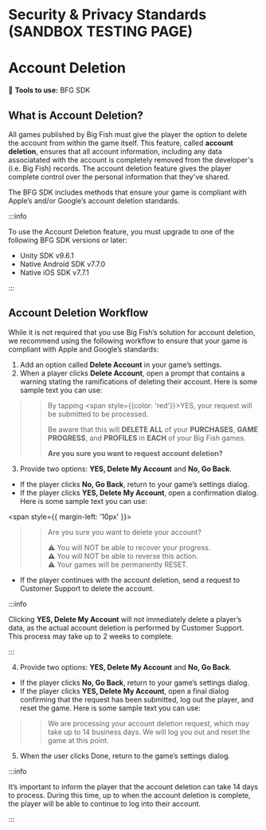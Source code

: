# Security & Privacy Standards (SANDBOX TESTING PAGE)

# Account Deletion

:small_blue_diamond: **Tools to use:** BFG SDK

## What is Account Deletion? 

All games published by Big Fish must give the player the option to delete the account from within the game itself. This feature, called **account deletion**, ensures that all account information, including any data associatated with the account is completely removed from the developer's (i.e. Big Fish) records. The account deletion feature gives the player complete control over the personal information that they've shared. 

The BFG SDK includes methods that ensure your game is compliant with Apple’s and/or Google’s account deletion standards.

:::info

To use the Account Deletion feature, you must upgrade to one of the following BFG SDK versions or later:

- Unity SDK v9.6.1
- Native Android SDK v7.7.0
- Native iOS SDK v7.7.1

:::

## Account Deletion Workflow 

While it is not required that you use Big Fish’s solution for account deletion, we recommend using the following workflow to ensure that your game is compliant with Apple and Google’s standards:

1. Add an option called **Delete Account** in your game’s settings.
2. When a player clicks **Delete Account**, open a prompt that contains a warning stating the ramifications of deleting their account. Here is some sample text you can use:

>> By tapping <span style={{color: 'red'}}>YES</span>, your request will be submitted to be processed.
>>
>> Be aware that this will **DELETE ALL** of your **PURCHASES**, **GAME PROGRESS**, and **PROFILES** in **EACH** of your Big Fish games.
>>
>> **Are you sure you want to request account deletion?**

3. Provide two options: **YES, Delete My Account** and **No, Go Back**.
  - If the player clicks **No, Go Back**, return to your game’s settings dialog.
  - If the player clicks **YES, Delete My Account**, open a confirmation dialog. Here is some sample text you can use:

<span style={{ margin-left: '10px' }}>
>> Are you sure you want to delete your account?
>>
>> :warning: You will NOT be able to recover your progress. <br />
>> :warning: You will NOT be able to reverse this action. <br />
>> :warning: Your games will be permanently RESET.
</span>

  - If the player continues with the account deletion, send a request to Customer Support to delete the account.

:::info 

Clicking **YES, Delete My Account** will not immediately delete a player’s data, as the actual account deletion is performed by Customer Support. This process may take up to 2 weeks to complete.

:::

4. Provide two options: **YES, Delete My Account** and **No, Go Back**.
  - If the player clicks **No, Go Back**, return to your game’s settings dialog.
  - If the player clicks **YES, Delete My Account**, open a final dialog confirming that the request has been submitted, log out the player, and reset the game. Here is some sample text you can use:

>> We are processing your account deletion request, which may take up to 14 business days. We will log you out and reset the game at this point.

5. When the user clicks Done, return to the game’s settings dialog.

:::info 

It’s important to inform the player that the account deletion can take 14 days to process. During this time, up to when the account deletion is complete, the player will be able to continue to log into their account.

:::

